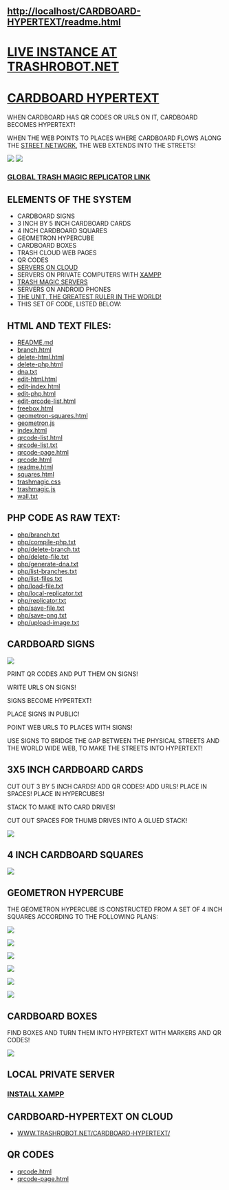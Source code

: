 ## [http://localhost/CARDBOARD-HYPERTEXT/readme.html](http://localhost/CARDBOARD-HYPERTEXT/readme.html)


# [LIVE INSTANCE AT TRASHROBOT.NET](https://www.trashrobot.net/CARDBOARD-HYPERTEXT/)

# [CARDBOARD HYPERTEXT](https://github.com/LafeLabs/CARDBOARD-HYPERTEXT)

WHEN CARDBOARD HAS QR CODES OR URLS ON IT, CARDBOARD BECOMES HYPERTEXT!

WHEN THE WEB POINTS TO PLACES WHERE CARDBOARD FLOWS ALONG THE [STREET NETWORK](https://github.com/LafeLabs/STREET-NETWORK), THE WEB EXTENDS INTO THE STREETS!

![](https://raw.githubusercontent.com/LafeLabs/CARDBOARD-HYPERTEXT/refs/heads/main/qrcode.png)
![](https://raw.githubusercontent.com/LafeLabs/CARDBOARD-HYPERTEXT/refs/heads/main/qrcode-page.png)

### [GLOBAL TRASH MAGIC REPLICATOR LINK](https://raw.githubusercontent.com/LafeLabs/CARDBOARD-HYPERTEXT/refs/heads/main/php/replicator.txt)


## ELEMENTS OF THE SYSTEM

 - CARDBOARD SIGNS
 - 3 INCH BY 5 INCH CARDBOARD CARDS
 - 4 INCH CARDBOARD SQUARES
 - GEOMETRON HYPERCUBE
 - CARDBOARD BOXES
 - TRASH CLOUD WEB PAGES
 - QR CODES
 - [SERVERS ON CLOUD](https://github.com/LafeLabs/TRASH-CLOUD)
 - SERVERS ON PRIVATE COMPUTERS WITH [XAMPP](https://www.apachefriends.org/)
 - [TRASH MAGIC SERVERS](github.com/LafeLabs/REPLICATE-TRASH-MAGIC-SERVER)
 - SERVERS ON ANDROID PHONES
 - [THE UNIT, THE GREATEST RULER IN THE WORLD!](HTTPS://WWW.THE-UNIT.ORG)
 - THIS SET OF CODE, LISTED BELOW:


## HTML AND TEXT FILES:

  - [README.md](README.md)
  - [branch.html](branch.html)
  - [delete-html.html](delete-html.html)
  - [delete-php.html](delete-php.html)
  - [dna.txt](dna.txt)
  - [edit-html.html](edit-html.html)
  - [edit-index.html](edit-index.html)
  - [edit-php.html](edit-php.html)
  - [edit-qrcode-list.html](edit-qrcode-list.html)
  - [freebox.html](freebox.html)
  - [geometron-squares.html](geometron-squares.html)
  - [geometron.js](geometron.js)
  - [index.html](index.html)
  - [qrcode-list.html](qrcode-list.html)
  - [qrcode-list.txt](qrcode-list.txt)
  - [qrcode-page.html](qrcode-page.html)
  - [qrcode.html](qrcode.html)
  - [readme.html](readme.html)
  - [squares.html](squares.html)
  - [trashmagic.css](trashmagic.css)
  - [trashmagic.js](trashmagic.js)
  - [wall.txt](wall.txt)

## PHP CODE AS RAW TEXT:

  - [php/branch.txt](php/branch.txt)
  - [php/compile-php.txt](php/compile-php.txt)
  - [php/delete-branch.txt](php/delete-branch.txt)
  - [php/delete-file.txt](php/delete-file.txt)
  - [php/generate-dna.txt](php/generate-dna.txt)
  - [php/list-branches.txt](php/list-branches.txt)
  - [php/list-files.txt](php/list-files.txt)
  - [php/load-file.txt](php/load-file.txt)
  - [php/local-replicator.txt](php/local-replicator.txt)
  - [php/replicator.txt](php/replicator.txt)
  - [php/save-file.txt](php/save-file.txt)
  - [php/save-png.txt](php/save-png.txt)
  - [php/upload-image.txt](php/upload-image.txt)



## CARDBOARD SIGNS

![](https://raw.githubusercontent.com/LafeLabs/CARDBOARD-HYPERTEXT/refs/heads/main/CARDBOARD-SIGN.png)

PRINT QR CODES AND PUT THEM ON SIGNS!

WRITE URLS ON SIGNS!

SIGNS BECOME HYPERTEXT!

PLACE SIGNS IN PUBLIC!

POINT WEB URLS TO PLACES WITH SIGNS!

USE SIGNS TO BRIDGE THE GAP BETWEEN THE PHYSICAL STREETS AND THE WORLD WIDE WEB, TO MAKE THE STREETS INTO HYPERTEXT!


## 3X5 INCH CARDBOARD CARDS

CUT OUT 3 BY 5 INCH CARDS! ADD QR CODES! ADD URLS!  PLACE IN SPACES! PLACE IN HYPERCUBES!

STACK TO MAKE INTO CARD DRIVES!  

CUT OUT SPACES FOR THUMB DRIVES INTO A GLUED STACK!

![](https://raw.githubusercontent.com/LafeLabs/CARDBOARD-HYPERTEXT/refs/heads/main/CARDBOARD-CARDS.png)

## 4 INCH CARDBOARD SQUARES

![](https://raw.githubusercontent.com/LafeLabs/CARDBOARD-HYPERTEXT/refs/heads/main/SQUARES.png)

## GEOMETRON HYPERCUBE

THE GEOMETRON HYPERCUBE IS CONSTRUCTED FROM A SET OF 4 INCH SQUARES ACCORDING TO THE FOLLOWING PLANS:

![](https://raw.githubusercontent.com/LafeLabs/CARDBOARD-HYPERTEXT/refs/heads/main/cardboardbottom.jpg)


![](https://raw.githubusercontent.com/LafeLabs/CARDBOARD-HYPERTEXT/refs/heads/main/cardboardside.jpg)


![](https://raw.githubusercontent.com/LafeLabs/CARDBOARD-HYPERTEXT/refs/heads/main/cardboardcorner.jpg)

![](https://raw.githubusercontent.com/LafeLabs/CARDBOARD-HYPERTEXT/refs/heads/main/road3cubes.jpg)

![](https://raw.githubusercontent.com/LafeLabs/CARDBOARD-HYPERTEXT/refs/heads/main/CUBE-CARDS.png)

![](https://raw.githubusercontent.com/LafeLabs/CARDBOARD-HYPERTEXT/refs/heads/main/GEOMETRON-HYPERCUBE.png)        


## CARDBOARD BOXES

FIND BOXES AND TURN THEM INTO HYPERTEXT WITH MARKERS AND QR CODES!

![](https://raw.githubusercontent.com/LafeLabs/CARDBOARD-HYPERTEXT/refs/heads/main/CARDBOARD-BOX.png)

## LOCAL PRIVATE SERVER

### [INSTALL XAMPP](https://www.apachefriends.org/)


## CARDBOARD-HYPERTEXT ON CLOUD

 - [WWW.TRASHROBOT.NET/CARDBOARD-HYPERTEXT/](HTTPS://WWW.TRASHROBOT.NET/CARDBOARD-HYPERTEXT/)

## QR CODES

 - [qrcode.html](qrcode.html)
 - [qrcode-page.html](qrcode-page.html)